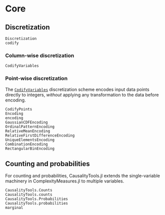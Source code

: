 # Core


## Discretization

```@docs
Discretization
codify
```

### Column-wise discretization

```@docs
CodifyVariables
```

### Point-wise discretization

The [`CodifyVariables`](@ref) discretization scheme encodes input data points directly 
to integers, *without* applying any transformation to the data before encoding.

```@docs
CodifyPoints
Encoding
encoding
GaussianCDFEncoding
OrdinalPatternEncoding
RelativeMeanEncoding
RelativeFirstDifferenceEncoding
UniqueElementsEncoding
CombinationEncoding
RectangularBinEncoding
```

## Counting and probabilities

For counting and probabilities, CausalityTools.jl extends the single-variable machinery
in ComplexityMeasures.jl to multiple variables.

```@docs
CausalityTools.Counts
CausalityTools.counts
CausalityTools.Probabilities
CausalityTools.probabilities
marginal
```
